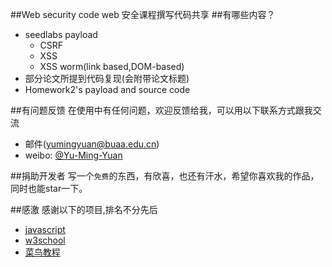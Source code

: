 ##Web security code
web 安全课程撰写代码共享
##有哪些内容？

* seedlabs payload
    *  CSRF
	*  XSS
    *  XSS worm(link based,DOM-based)
* 部分论文所提到代码复现(会附带论文标题)
* Homework2's payload and source code

##有问题反馈
在使用中有任何问题，欢迎反馈给我，可以用以下联系方式跟我交流

* 邮件(yumingyuan@buaa.edu.cn)
* weibo: [@Yu-Ming-Yuan](http://weibo.com/yubeiyuan)

##捐助开发者
写一个`免费`的东西，有欣喜，也还有汗水，希望你喜欢我的作品，同时也能star一下。

##感激
感谢以下的项目,排名不分先后

* [javascript](http://www.javascript.com) 
* [w3school](http://www.w3school.com.cn/)
* [菜鸟教程](http://www.runoob.com/)

